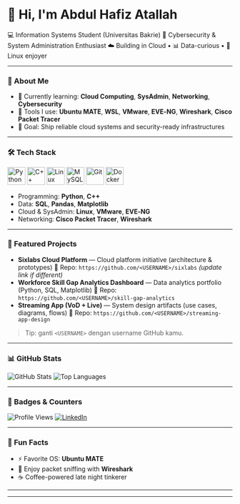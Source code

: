 # 👋 Hi, I'm **Abdul Hafiz Atallah**

💻 Information Systems Student (Universitas Bakrie)
🔐 Cybersecurity & System Administration Enthusiast
☁️ Building in Cloud • 📊 Data-curious • 🐧 Linux enjoyer

---

### 🔎 About Me

* 🌱 Currently learning: **Cloud Computing**, **SysAdmin**, **Networking**, **Cybersecurity**
* 🧰 Tools I use: **Ubuntu MATE**, **WSL**, **VMware**, **EVE‑NG**, **Wireshark**, **Cisco Packet Tracer**
* 🎯 Goal: Ship reliable cloud systems and security-ready infrastructures

---

### 🛠️ Tech Stack

<p align="left">
  <img src="https://cdn.jsdelivr.net/gh/devicons/devicon/icons/python/python-original.svg" width="40" alt="Python"/>
  <img src="https://cdn.jsdelivr.net/gh/devicons/devicon/icons/cplusplus/cplusplus-original.svg" width="40" alt="C++"/>
  <img src="https://cdn.jsdelivr.net/gh/devicons/devicon/icons/linux/linux-original.svg" width="40" alt="Linux"/>
  <img src="https://cdn.jsdelivr.net/gh/devicons/devicon/icons/mysql/mysql-original.svg" width="40" alt="MySQL"/>
  <img src="https://cdn.jsdelivr.net/gh/devicons/devicon/icons/git/git-original.svg" width="40" alt="Git"/>
  <img src="https://cdn.jsdelivr.net/gh/devicons/devicon/icons/docker/docker-original.svg" width="40" alt="Docker"/>
</p>

* Programming: **Python**, **C++**
* Data: **SQL**, **Pandas**, **Matplotlib**
* Cloud & SysAdmin: **Linux**, **VMware**, **EVE‑NG**
* Networking: **Cisco Packet Tracer**, **Wireshark**

---

### 🚀 Featured Projects

* **Sixlabs Cloud Platform** — Cloud platform initiative (architecture & prototypes)
  🔗 Repo: `https://github.com/<USERNAME>/sixlabs` *(update link if different)*
* **Workforce Skill Gap Analytics Dashboard** — Data analytics portfolio (Python, SQL, Matplotlib)
  🔗 Repo: `https://github.com/<USERNAME>/skill-gap-analytics`
* **Streaming App (VoD + Live)** — System design artifacts (use cases, diagrams, flows)
  🔗 Repo: `https://github.com/<USERNAME>/streaming-app-design`

> Tip: ganti `<USERNAME>` dengan username GitHub kamu.

---

### 📊 GitHub Stats

![GitHub Stats](https://github-readme-stats.vercel.app/api?username=<USERNAME>\&show_icons=true\&theme=tokyonight)
![Top Languages](https://github-readme-stats.vercel.app/api/top-langs/?username=<USERNAME>\&layout=compact\&theme=tokyonight)

---

### 🧩 Badges & Counters

![Profile Views](https://komarev.com/ghpvc/?username=<USERNAME>\&color=blue)
[![LinkedIn](https://img.shields.io/badge/LinkedIn-Profile-blue)](https://www.linkedin.com/in/<your-handle>)

---

### 💬 Fun Facts

* ⚡ Favorite OS: **Ubuntu MATE**
* 🧪 Enjoy packet sniffing with **Wireshark**
* ☕ Coffee-powered late night tinkerer

---


---
